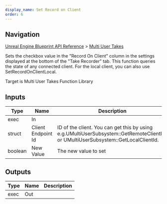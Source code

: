 ```yaml
---
display_name: Set Record on Client
order: 6
---
```

## Navigation

[Unreal Engine Blueprint API Reference](https://dev.epicgames.com/documentation/en-us/unreal-engine/BlueprintAPI) > [Multi User Takes](https://dev.epicgames.com/documentation/en-us/unreal-engine/BlueprintAPI/MultiUserTakes)

Sets the checkbox value in the "Record On Client" column in the settings displayed at the bottom of the "Take Recorder" tab.
This function queries the state of any connected client. For the local client, you can also use SetRecordOnClientLocal.

Target is Multi User Takes Function Library

## Inputs

| Type | Name | Description |
| --- | --- | --- |
| exec | In |  |
| struct | Client Endpoint Id | ID of the client. You can get this by using e.g.UMultiUserSubsystem::GetRemoteClientIds or UMultiUserSubsystem::GetLocalClientId. |
| boolean | New Value | The new value to set |

## Outputs

| Type | Name | Description |
| --- | --- | --- |
| exec | Out |  |
